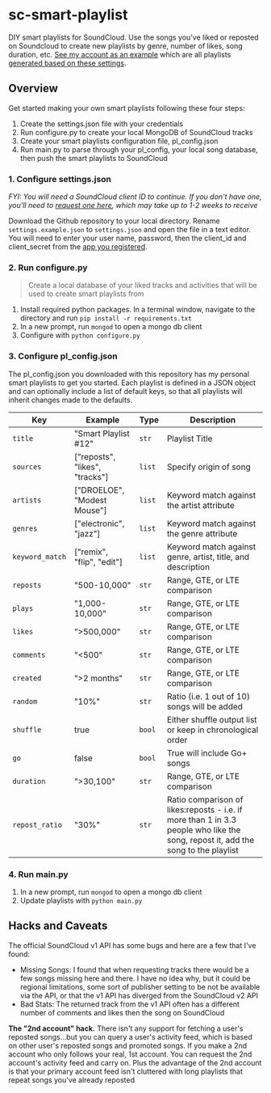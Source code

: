 # sc-smart-playlist

DIY smart playlists for SoundCloud. Use the songs you've liked or reposted on Soundcloud to create new playlists by genre, number of likes, song duration, etc. [See my account as an example][2] which are all playlists [generated based on these settings][3].

## Overview

Get started making your own smart playlists following these four steps:

1. Create the settings.json file with your credentials
2. Run configure.py to create your local MongoDB of SoundCloud tracks
3. Create your smart playlists configuration file, pl_config.json
4. Run main.py to parse through your pl_config, your local song database, then push the smart playlists to SoundCloud

### 1. Configure settings.json

*FYI: You will need a SoundCloud client ID to continue. If you don't have one, you'll need to [request one here][1], which may take up to 1-2 weeks to receive*

Download the Github repository to your local directory. Rename `settings.example.json` to `settings.json` and open the file in a text editor. You will need to enter your user name, password, then the client_id and client_secret from the [app you registered][1].

### 2. Run configure.py

> Create a local database of your liked tracks and activities that will be used to create smart playlists from

1. Install required python packages. In a terminal window, navigate to the directory and run `pip install -r requirements.txt`
2. In a new prompt, run `mongod` to open a mongo db client
3. Configure with `python configure.py`

### 3. Configure pl_config.json

The pl_config.json you downloaded with this repository has my personal smart playlists to get you started. Each playlist is defined in a JSON object and can optionally include a list of default keys, so that all playlists will inherit changes made to the defaults.

Key | Example | Type | Description
--- | --- | --- | ---
`title` | "Smart Playlist #12" | `str` | Playlist Title
`sources` | ["reposts", "likes", "tracks"] | `list` | Specify origin of song
`artists` | ["DROELOE", "Modest Mouse"] | `list` | Keyword match against the artist attribute
`genres` | ["electronic", "jazz"] | `list` | Keyword match against the genre attribute
`keyword_match` | ["remix", "flip", "edit"] | `list` | Keyword match against genre, artist, title, and description
`reposts` | "500-10,000" | `str` | Range, GTE, or LTE comparison
`plays` | "1,000-10,000" | `str` | Range, GTE, or LTE comparison
`likes` | ">500,000" | `str` | Range, GTE, or LTE comparison
`comments` | "<500" | `str` | Range, GTE, or LTE comparison
`created` | ">2 months" | `str` | Range, GTE, or LTE comparison
`random` | "10%" | `str` | Ratio (i.e. 1 out of 10) songs will be added
`shuffle` | true | `bool` | Either shuffle output list or keep in chronological order
`go` | false | `bool` | True will include Go+ songs
`duration` | ">30,100" | `str` | Range, GTE, or LTE comparison
`repost_ratio` | "30%" | `str` | Ratio comparison of likes:reposts - i.e. if more than 1 in 3.3 people who like the song, repost it, add the song to the playlist

### 4. Run main.py

1. In a new prompt, run `mongod` to open a mongo db client
2. Update playlists with `python main.py`

## Hacks and Caveats

The official SoundCloud v1 API has some bugs and here are a few that I've found:

  - Missing Songs: I found that when requesting tracks there would be a few songs missing here and there. I have no idea why, but it could be regional limitations, some sort of publisher setting to be not be available via the API, or that the v1 API has diverged from the SoundCloud v2 API
  - Bad Stats: The returned track from the v1 API often has a different number of comments and likes then the song on SoundCloud

**The "2nd account" hack.** There isn't any support for fetching a user's reposted songs...but you can query a user's activity feed, which is based on other user's reposted songs and promoted songs. If you make a 2nd account who only follows your real, 1st account. You can request the 2nd account's activity feed and carry on. Plus the advantage of the 2nd account is that your primary account feed isn't cluttered with long playlists that repeat songs you've already reposted

<!--

Hi SoundCloud Developers, I played around with the undocumented v2 API and there are some nice features like recommended songs, which are super cool and hopefully should be in the public API

[In the meantime....](https://twitter.com/SoundCloudDev/status/639017606264016896) from [StackOverflow](https://stackoverflow.com/a/37224955/3219667)

V2 API Unofficial Documentation: https://github.com/wb9688/sc-api-v2-docs

Endpoints (Base url: https://api-v2.soundcloud.com/)

- ./me/play-history/tracks
- ./dashbox/stream
- ./users/21434963/track_likes
- ./users/21434963/likes
- ./activities
- ./stream/users/21434963
- ./users/21434963/followings/not_followed_by/237623984
- ./me/personalized-tracks

Rest of URI: ?client_id=<client>&limit=1&offset=0&linked_partitioning=1&app_version=1489574664

Example: https://api-v2.soundcloud.com/users/21434963/likes?client_id=<client>&limit=1&offset=0&linked_partitioning=1&app_version=1489574664

# Other Random Links:

- Pull playlists from Google Music Stations: https://github.com/simon-weber/gmusicapi and https://github.com/DanNixon/PlayMusicCL/blob/master/playmusiccl/playmusiccl.py#L119
- Pull playlists from Spotify: https://play.spotify.com/collection/songs
- Example SoundCloud client https://github.com/0xPr0xy/soundcloud-cli & https://pyspotify.mopidy.com/en/latest/quickstart/

 -->

[1]: https://soundcloud.com/you/apps/
[2]: https://soundcloud.com/kyle-the-coder
[3]: https://github.com/KyleKing/sc-smart-playlist/blob/master/pl_config.example.json

<!-- [n]: https://github.com/soundcloud/soundcloud-python -->
<!-- [n]: https://github.com/KyleKing/soundcloud_playlist_maker/issues -->